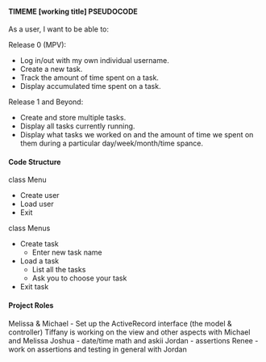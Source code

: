 #### TIMEME [working title] PSEUDOCODE

As a user, I want to be able to:

Release 0 (MPV):

 - Log in/out with my own individual username.
 - Create a new task.
 - Track the amount of time spent on a task.
 - Display accumulated time spent on a task.
 
Release 1 and Beyond:

 - Create and store multiple tasks.
 - Display all tasks currently running.
 - Display what tasks we worked on and the amount of time we spent on them during a particular day/week/month/time spance.


#### Code Structure

class Menu

- Create user
- Load user
- Exit

class Menus

- Create task
	- Enter new task name
- Load a task
	- List all the tasks
	- Ask you to choose your task
- Exit task


#### Project Roles

 Melissa & Michael - Set up the ActiveRecord interface (the model & controller)
 Tiffany is working on the view and other aspects with Michael and Melissa
 Joshua - date/time math and askii
 Jordan - assertions
 Renee - work on assertions and testing in general with Jordan